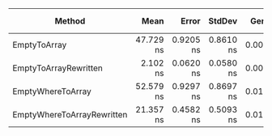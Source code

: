 |                     Method |      Mean |     Error |    StdDev |  Gen 0 | Gen 1 | Gen 2 | Allocated |
|--------------------------- |----------:|----------:|----------:|-------:|------:|------:|----------:|
|               EmptyToArray | 47.729 ns | 0.9205 ns | 0.8610 ns | 0.0029 |     - |     - |      12 B |
|      EmptyToArrayRewritten |  2.102 ns | 0.0620 ns | 0.0580 ns | 0.0029 |     - |     - |      12 B |
|          EmptyWhereToArray | 52.579 ns | 0.9297 ns | 0.8697 ns | 0.0105 |     - |     - |      44 B |
| EmptyWhereToArrayRewritten | 21.357 ns | 0.4582 ns | 0.5093 ns | 0.0134 |     - |     - |      56 B |
